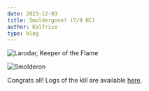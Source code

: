 ```yaml
---
date: 2023-12-03
title: Smoldergone! (7/9 HC)
author: Kalfrice
type: blog
---
```


![Larodar, Keeper of the Flame](/posts/2023-12-03-smoldergone/larodar.jpg)

![Smolderon](/posts/2023-12-03-smoldergone/smolderon.jpg)

Congrats all! Logs of the kill are available [here](https://www.warcraftlogs.com/reports/j47JygzqtAkMd2CH#fight=last).

<!--more-->
